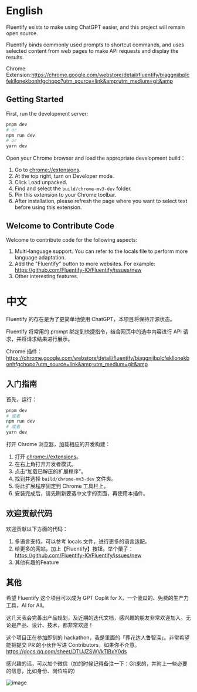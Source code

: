 # English

Fluentify exists to make using ChatGPT easier, and this project will remain open source.

Fluentify binds commonly used prompts to shortcut commands, and uses selected content from web pages to make API requests and display the results.

Chrome Extension:https://chrome.google.com/webstore/detail/fluentify/biaggnjibplcfekllonekbonhfgchopo?utm_source=link&amp;utm_medium=git&amp


## Getting Started

First, run the development server:

```bash
pnpm dev
# or
npm run dev
# or
yarn dev
```

Open your Chrome browser and load the appropriate development build：

1. Go to [chrome://extensions](chrome://extensions).
2. At the top right, turn on Developer mode.
3. Click Load unpacked.
4. Find and select the `build/chrome-mv3-dev` folder.
5. Pin this extension to your Chrome toolbar.
6. After installation, please refresh the page where you want to select text before using this extension.

## Welcome to Contribute Code
Welcome to contribute code for the following aspects:
1. Multi-language support. You can refer to the locals file to perform more language adaptation.
2. Add the "Fluentify" button to more websites. For example: https://github.com/Fluentify-IO/Fluentify/issues/new
3. Other interesting features.

# 中文

Fluentify 的存在是为了更简单地使用 ChatGPT，本项目将保持开源状态。

Fluentify 将常用的 prompt 绑定到快捷指令，结合网页中的选中内容进行 API 请求，并将请求结果进行展示。

Chrome 插件：https://chrome.google.com/webstore/detail/fluentify/biaggnjibplcfekllonekbonhfgchopo?utm_source=link&amp;utm_medium=git&amp


## 入门指南

首先，运行：

```bash
pnpm dev
# 或者
npm run dev
# 或者
yarn dev
```

打开 Chrome 浏览器，加载相应的开发构建：

1. 打开 [chrome://extensions](chrome://extensions)。
2. 在右上角打开开发者模式。
3. 点击“加载已解压的扩展程序”。
4. 找到并选择 `build/chrome-mv3-dev` 文件夹。
5. 将此扩展程序固定到 Chrome 工具栏上。
6. 安装完成后，请先刷新要选中文字的页面，再使用本插件。



## 欢迎贡献代码
欢迎贡献以下方面的代码：
1. 多语言支持。可以参考 locals 文件，进行更多的语言适配。
2. 给更多的网站，加上【Fluentify】按钮。举个栗子： https://github.com/Fluentify-IO/Fluentify/issues/new
3. 其他有趣的Feature


## 其他

希望 Fluentify 这个项目可以成为 GPT Coplit for X，一个傻瓜的、免费的生产力工具，AI for All。

这几天我会完善出产品规划，及近期的迭代文档，感兴趣的朋友非常欢迎加入。无论是产品、设计、技术，都非常欢迎！

这个项目正在参加即刻的 hackathon，我是里面的「葬花达人鲁智深」。非常希望能把提交 PR 的小伙伴写进 Contributors，如果你不介意。
https://docs.qq.com/sheet/DTUJZSWVkTlBxY0ds

感兴趣的话，可以加个微信（加的时候记得备注一下：Git来的，并附上一些必要的信息，比如身份、岗位啥的）

![image](https://user-images.githubusercontent.com/6043666/224199335-55b16eee-1c04-43cd-985c-27ccec9ab731.png)



